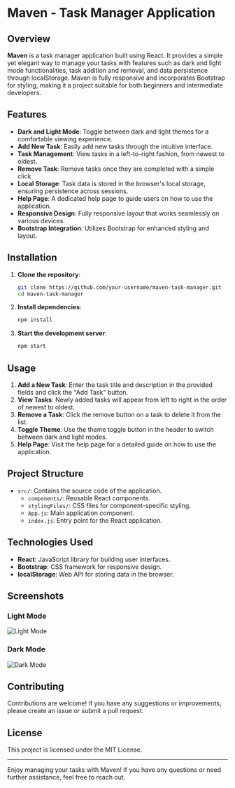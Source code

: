 # Maven - Task Manager Application

## Overview

**Maven** is a task manager application built using React. It provides a simple yet elegant way to manage your tasks with features such as dark and light mode functionalities, task addition and removal, and data persistence through localStorage. Maven is fully responsive and incorporates Bootstrap for styling, making it a project suitable for both beginners and intermediate developers.

## Features

- **Dark and Light Mode**: Toggle between dark and light themes for a comfortable viewing experience.
- **Add New Task**: Easily add new tasks through the intuitive interface.
- **Task Management**: View tasks in a left-to-right fashion, from newest to oldest.
- **Remove Task**: Remove tasks once they are completed with a simple click.
- **Local Storage**: Task data is stored in the browser's local storage, ensuring persistence across sessions.
- **Help Page**: A dedicated help page to guide users on how to use the application.
- **Responsive Design**: Fully responsive layout that works seamlessly on various devices.
- **Bootstrap Integration**: Utilizes Bootstrap for enhanced styling and layout.

## Installation

1. **Clone the repository**:
    ```bash
    git clone https://github.com/your-username/maven-task-manager.git
    cd maven-task-manager
    ```

2. **Install dependencies**:
    ```bash
    npm install
    ```

3. **Start the development server**:
    ```bash
    npm start
    ```

## Usage

1. **Add a New Task**: Enter the task title and description in the provided fields and click the "Add Task" button.
2. **View Tasks**: Newly added tasks will appear from left to right in the order of newest to oldest.
3. **Remove a Task**: Click the remove button on a task to delete it from the list.
4. **Toggle Theme**: Use the theme toggle button in the header to switch between dark and light modes.
5. **Help Page**: Visit the help page for a detailed guide on how to use the application.

## Project Structure

- `src/`: Contains the source code of the application.
  - `components/`: Reusable React components.
  - `stylingFiles/`: CSS files for component-specific styling.
  - `App.js`: Main application component.
  - `index.js`: Entry point for the React application.

## Technologies Used

- **React**: JavaScript library for building user interfaces.
- **Bootstrap**: CSS framework for responsive design.
- **localStorage**: Web API for storing data in the browser.

## Screenshots

### Light Mode
![Light Mode](screenshots/light-mode.png)

### Dark Mode
![Dark Mode](screenshots/dark-mode.png)

## Contributing

Contributions are welcome! If you have any suggestions or improvements, please create an issue or submit a pull request.

## License

This project is licensed under the MIT License.

---

Enjoy managing your tasks with Maven! If you have any questions or need further assistance, feel free to reach out.
